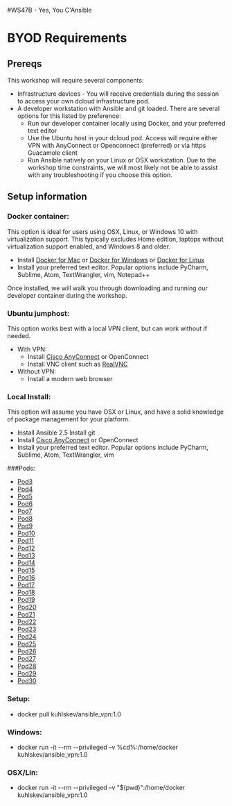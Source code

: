 #WS47B - Yes, You C'Ansible


# BYOD Requirements

## Prereqs
This workshop will require several components:

* Infrastructure devices - You will receive credentials during the session to access your own dcloud infrastructure pod.
* A developer workstation with Ansible and git loaded. There are several options for this listed by preference:
  * Run our developer container locally using Docker, and your preferred text editor
  * Use the Ubuntu host in your dcloud pod. Access will require either VPN with AnyConnect or Openconnect (preferred) or via https Guacamole client
  * Run Ansible natively on your Linux or OSX workstation. Due to the workshop time constraints, we will most likely not be able to assist with any troubleshooting if you choose this option.

## Setup information


### Docker container:
This option is ideal for users using OSX, Linux, or Windows 10 with virtualization support. This typically excludes Home edition, laptops without virtualization support enabled, and Windows 8 and older.

* Install [Docker for Mac](https://docs.docker.com/engine/installation/mac/) or [Docker for Windows](https://docs.docker.com/engine/installation/windows/) or [Docker for Linux ](https://docs.docker.com/engine/installation/linux/ubuntu/)
* Install your preferred text editor. Popular options include PyCharm, Sublime, Atom, TextWrangler, vim, Notepad++

Once installed, we will walk you through downloading and running our developer container during the workshop.


### Ubuntu jumphost:
This option works best with a local VPN client, but can work without if needed.

* With VPN:
  * Install [Cisco AnyConnect](https://devnetsandbox.cisco.com/Docs/VPN_Access/AnyConnect_Installation_Guide.pdf) or OpenConnect
  * Install VNC client such as [RealVNC](https://www.realvnc.com/en/connect/download/viewer/)
* Without VPN:
  * Install a modern web browser


### Local Install:
This option will assume you have OSX or Linux, and have a solid knowledge of package management for your platform.

* Install Ansible 2.5
Install git
* Install [Cisco AnyConnect](https://devnetsandbox.cisco.com/Docs/VPN_Access/AnyConnect_Installation_Guide.pdf) or OpenConnect
* Install your preferred text editor. Popular options include PyCharm, Sublime, Atom, TextWrangler, vim

###Pods:
* [Pod3](https://v132user1:d44cbc@portal.vpod132.dc-05.com:8443/dcloud)
* [Pod4](https://v187user1:2d0919@portal.vpod187.dc-05.com:8443/dcloud)
* [Pod5](https://v198user1:62a971@portal.vpod198.dc-05.com:8443/dcloud)
* [Pod6](https://v215user1:b59ffd@portal.vpod215.dc-05.com:8443/dcloud)
* [Pod7](https://v206user1:ce5a54@portal.vpod206.dc-05.com:8443/dcloud)
* [Pod8](https://v194user1:dc9af3@portal.vpod194.dc-05.com:8443/dcloud)
* [Pod9](https://v242user1:92451@portal.vpod242.dc-05.com:8443/dcloud)
* [Pod10](https://v335user1:5aa769@portal.vpod335.dc-05.com:8443/dcloud)
* [Pod11](https://v413user1:f09cce@portal.vpod413.dc-05.com:8443/dcloud)
* [Pod12](https://v449user1:2ff00f@portal.vpod449.dc-05.com:8443/dcloud)
* [Pod13](https://v458user1:56379a@portal.vpod458.dc-05.com:8443/dcloud)
* [Pod14](https://v617user1:e2b404@portal.vpod617.dc-05.com:8443/dcloud)
* [Pod15](https://v659user1:cba86d@portal.vpod659.dc-05.com:8443/dcloud)
* [Pod16](https://v788user1:80e493@portal.vpod788.dc-05.com:8443/dcloud)
* [Pod17](https://v416user1:a0d5bf@portal.vpod416.dc-05.com:8443/dcloud)
* [Pod18](https://v653user1:1cf3ce@portal.vpod653.dc-05.com:8443/dcloud)
* [Pod19](https://v914user1:323626@portal.vpod914.dc-05.com:8443/dcloud)
* [Pod20](https://v998user1:7fa1b9@portal.vpod998.dc-05.com:8443/dcloud)
* [Pod21](https://v982user1:73e30f@portal.vpod982.dc-05.com:8443/dcloud)
* [Pod22](https://v1060user1:b849df@portal.vpod1060.dc-05.com:8443/dcloud)
* [Pod23](https://v1071user1:ed74f6@portal.vpod1071.dc-05.com:8443/dcloud)
* [Pod24](https://v1133user1:7b4c0f@portal.vpod1133.dc-05.com:8443/dcloud)
* [Pod25](https://v1123user1:b6075f@portal.vpod1123.dc-05.com:8443/dcloud)
* [Pod26](https://v1267user1:d2b8fa@portal.vpod1267.dc-05.com:8443/dcloud)
* [Pod27](https://v1315user1:1b97af@portal.vpod1315.dc-05.com:8443/dcloud)
* [Pod28](https://v1390user1:b892ab@portal.vpod1390.dc-05.com:8443/dcloud)
* [Pod29](https://v1410user1:858221@portal.vpod1410.dc-05.com:8443/dcloud)
* [Pod30](https://v1461user1:ed93c8@portal.vpod1461.dc-05.com:8443/dcloud)


### Setup:

* docker pull kuhlskev/ansible_vpn:1.0
### Windows: 
* docker run -it --rm --privileged –v %cd%:/home/docker kuhlskev/ansible_vpn:1.0
### OSX/Lin: 
* docker run -it --rm --privileged –v "$(pwd)":/home/docker kuhlskev/ansible_vpn:1.0
